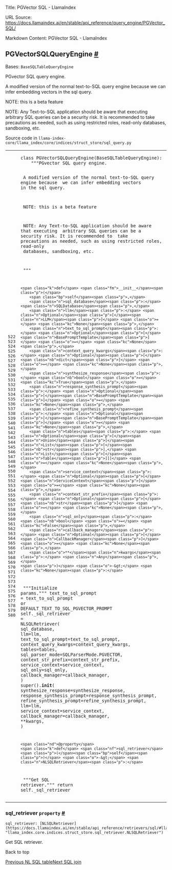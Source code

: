Title: PGVector SQL - LlamaIndex

URL Source: https://docs.llamaindex.ai/en/stable/api_reference/query_engine/PGVector_SQL/

Markdown Content:
PGVector SQL - LlamaIndex


PGVectorSQLQueryEngine [#](https://docs.llamaindex.ai/en/stable/api_reference/query_engine/PGVector_SQL/#llama_index.core.query_engine.PGVectorSQLQueryEngine "Permanent link")
-------------------------------------------------------------------------------------------------------------------------------------------------------------------------------

Bases: `BaseSQLTableQueryEngine`

PGvector SQL query engine.

A modified version of the normal text-to-SQL query engine because we can infer embedding vectors in the sql query.

NOTE: this is a beta feature

NOTE: Any Text-to-SQL application should be aware that executing arbitrary SQL queries can be a security risk. It is recommended to take precautions as needed, such as using restricted roles, read-only databases, sandboxing, etc.

Source code in `llama-index-core/llama_index/core/indices/struct_store/sql_query.py`

<table class="highlighttable"><tbody><tr><td class="linenos"><div class="linenodiv"><pre><span></span><span class="normal">522</span>
<span class="normal">523</span>
<span class="normal">524</span>
<span class="normal">525</span>
<span class="normal">526</span>
<span class="normal">527</span>
<span class="normal">528</span>
<span class="normal">529</span>
<span class="normal">530</span>
<span class="normal">531</span>
<span class="normal">532</span>
<span class="normal">533</span>
<span class="normal">534</span>
<span class="normal">535</span>
<span class="normal">536</span>
<span class="normal">537</span>
<span class="normal">538</span>
<span class="normal">539</span>
<span class="normal">540</span>
<span class="normal">541</span>
<span class="normal">542</span>
<span class="normal">543</span>
<span class="normal">544</span>
<span class="normal">545</span>
<span class="normal">546</span>
<span class="normal">547</span>
<span class="normal">548</span>
<span class="normal">549</span>
<span class="normal">550</span>
<span class="normal">551</span>
<span class="normal">552</span>
<span class="normal">553</span>
<span class="normal">554</span>
<span class="normal">555</span>
<span class="normal">556</span>
<span class="normal">557</span>
<span class="normal">558</span>
<span class="normal">559</span>
<span class="normal">560</span>
<span class="normal">561</span>
<span class="normal">562</span>
<span class="normal">563</span>
<span class="normal">564</span>
<span class="normal">565</span>
<span class="normal">566</span>
<span class="normal">567</span>
<span class="normal">568</span>
<span class="normal">569</span>
<span class="normal">570</span>
<span class="normal">571</span>
<span class="normal">572</span>
<span class="normal">573</span>
<span class="normal">574</span>
<span class="normal">575</span>
<span class="normal">576</span>
<span class="normal">577</span>
<span class="normal">578</span>
<span class="normal">579</span>
<span class="normal">580</span></pre></div></td><td class="code"><div><pre><span></span><code><span class="k">class</span> <span class="nc">PGVectorSQLQueryEngine</span><span class="p">(</span><span class="n">BaseSQLTableQueryEngine</span><span class="p">):</span>
<span class="w">    </span><span class="sd">"""PGvector SQL query engine.</span>

<span class="sd">    A modified version of the normal text-to-SQL query engine because</span>
<span class="sd">    we can infer embedding vectors in the sql query.</span>

<span class="sd">    NOTE: this is a beta feature</span>

<span class="sd">    NOTE: Any Text-to-SQL application should be aware that executing</span>
<span class="sd">    arbitrary SQL queries can be a security risk. It is recommended to</span>
<span class="sd">    take precautions as needed, such as using restricted roles, read-only</span>
<span class="sd">    databases, sandboxing, etc.</span>

<span class="sd">    """</span>

    <span class="k">def</span> <span class="fm">__init__</span><span class="p">(</span>
        <span class="bp">self</span><span class="p">,</span>
        <span class="n">sql_database</span><span class="p">:</span> <span class="n">SQLDatabase</span><span class="p">,</span>
        <span class="n">llm</span><span class="p">:</span> <span class="n">Optional</span><span class="p">[</span><span class="n">LLM</span><span class="p">]</span> <span class="o">=</span> <span class="kc">None</span><span class="p">,</span>
        <span class="n">text_to_sql_prompt</span><span class="p">:</span> <span class="n">Optional</span><span class="p">[</span><span class="n">BasePromptTemplate</span><span class="p">]</span> <span class="o">=</span> <span class="kc">None</span><span class="p">,</span>
        <span class="n">context_query_kwargs</span><span class="p">:</span> <span class="n">Optional</span><span class="p">[</span><span class="nb">dict</span><span class="p">]</span> <span class="o">=</span> <span class="kc">None</span><span class="p">,</span>
        <span class="n">synthesize_response</span><span class="p">:</span> <span class="nb">bool</span> <span class="o">=</span> <span class="kc">True</span><span class="p">,</span>
        <span class="n">response_synthesis_prompt</span><span class="p">:</span> <span class="n">Optional</span><span class="p">[</span><span class="n">BasePromptTemplate</span><span class="p">]</span> <span class="o">=</span> <span class="kc">None</span><span class="p">,</span>
        <span class="n">refine_synthesis_prompt</span><span class="p">:</span> <span class="n">Optional</span><span class="p">[</span><span class="n">BasePromptTemplate</span><span class="p">]</span> <span class="o">=</span> <span class="kc">None</span><span class="p">,</span>
        <span class="n">tables</span><span class="p">:</span> <span class="n">Optional</span><span class="p">[</span><span class="n">Union</span><span class="p">[</span><span class="n">List</span><span class="p">[</span><span class="nb">str</span><span class="p">],</span> <span class="n">List</span><span class="p">[</span><span class="n">Table</span><span class="p">]]]</span> <span class="o">=</span> <span class="kc">None</span><span class="p">,</span>
        <span class="n">service_context</span><span class="p">:</span> <span class="n">Optional</span><span class="p">[</span><span class="n">ServiceContext</span><span class="p">]</span> <span class="o">=</span> <span class="kc">None</span><span class="p">,</span>
        <span class="n">context_str_prefix</span><span class="p">:</span> <span class="n">Optional</span><span class="p">[</span><span class="nb">str</span><span class="p">]</span> <span class="o">=</span> <span class="kc">None</span><span class="p">,</span>
        <span class="n">sql_only</span><span class="p">:</span> <span class="nb">bool</span> <span class="o">=</span> <span class="kc">False</span><span class="p">,</span>
        <span class="n">callback_manager</span><span class="p">:</span> <span class="n">Optional</span><span class="p">[</span><span class="n">CallbackManager</span><span class="p">]</span> <span class="o">=</span> <span class="kc">None</span><span class="p">,</span>
        <span class="o">**</span><span class="n">kwargs</span><span class="p">:</span> <span class="n">Any</span><span class="p">,</span>
    <span class="p">)</span> <span class="o">-&gt;</span> <span class="kc">None</span><span class="p">:</span>
<span class="w">        </span><span class="sd">"""Initialize params."""</span>
        <span class="n">text_to_sql_prompt</span> <span class="o">=</span> <span class="n">text_to_sql_prompt</span> <span class="ow">or</span> <span class="n">DEFAULT_TEXT_TO_SQL_PGVECTOR_PROMPT</span>
        <span class="bp">self</span><span class="o">.</span><span class="n">_sql_retriever</span> <span class="o">=</span> <span class="n">NLSQLRetriever</span><span class="p">(</span>
            <span class="n">sql_database</span><span class="p">,</span>
            <span class="n">llm</span><span class="o">=</span><span class="n">llm</span><span class="p">,</span>
            <span class="n">text_to_sql_prompt</span><span class="o">=</span><span class="n">text_to_sql_prompt</span><span class="p">,</span>
            <span class="n">context_query_kwargs</span><span class="o">=</span><span class="n">context_query_kwargs</span><span class="p">,</span>
            <span class="n">tables</span><span class="o">=</span><span class="n">tables</span><span class="p">,</span>
            <span class="n">sql_parser_mode</span><span class="o">=</span><span class="n">SQLParserMode</span><span class="o">.</span><span class="n">PGVECTOR</span><span class="p">,</span>
            <span class="n">context_str_prefix</span><span class="o">=</span><span class="n">context_str_prefix</span><span class="p">,</span>
            <span class="n">service_context</span><span class="o">=</span><span class="n">service_context</span><span class="p">,</span>
            <span class="n">sql_only</span><span class="o">=</span><span class="n">sql_only</span><span class="p">,</span>
            <span class="n">callback_manager</span><span class="o">=</span><span class="n">callback_manager</span><span class="p">,</span>
        <span class="p">)</span>
        <span class="nb">super</span><span class="p">()</span><span class="o">.</span><span class="fm">__init__</span><span class="p">(</span>
            <span class="n">synthesize_response</span><span class="o">=</span><span class="n">synthesize_response</span><span class="p">,</span>
            <span class="n">response_synthesis_prompt</span><span class="o">=</span><span class="n">response_synthesis_prompt</span><span class="p">,</span>
            <span class="n">refine_synthesis_prompt</span><span class="o">=</span><span class="n">refine_synthesis_prompt</span><span class="p">,</span>
            <span class="n">llm</span><span class="o">=</span><span class="n">llm</span><span class="p">,</span>
            <span class="n">service_context</span><span class="o">=</span><span class="n">service_context</span><span class="p">,</span>
            <span class="n">callback_manager</span><span class="o">=</span><span class="n">callback_manager</span><span class="p">,</span>
            <span class="o">**</span><span class="n">kwargs</span><span class="p">,</span>
        <span class="p">)</span>

    <span class="nd">@property</span>
    <span class="k">def</span> <span class="nf">sql_retriever</span><span class="p">(</span><span class="bp">self</span><span class="p">)</span> <span class="o">-&gt;</span> <span class="n">NLSQLRetriever</span><span class="p">:</span>
<span class="w">        </span><span class="sd">"""Get SQL retriever."""</span>
        <span class="k">return</span> <span class="bp">self</span><span class="o">.</span><span class="n">_sql_retriever</span>
</code></pre></div></td></tr></tbody></table>

### sql\_retriever `property` [#](https://docs.llamaindex.ai/en/stable/api_reference/query_engine/PGVector_SQL/#llama_index.core.query_engine.PGVectorSQLQueryEngine.sql_retriever "Permanent link")

```
sql_retriever: [NLSQLRetriever](https://docs.llamaindex.ai/en/stable/api_reference/retrievers/sql/#llama_index.core.retrievers.NLSQLRetriever "llama_index.core.indices.struct_store.sql_retriever.NLSQLRetriever")
```

Get SQL retriever.

Back to top

[Previous NL SQL table](https://docs.llamaindex.ai/en/stable/api_reference/query_engine/NL_SQL_table/)[Next SQL join](https://docs.llamaindex.ai/en/stable/api_reference/query_engine/SQL_join/)
